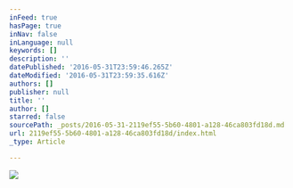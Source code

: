 ```yaml
---
inFeed: true
hasPage: true
inNav: false
inLanguage: null
keywords: []
description: ''
datePublished: '2016-05-31T23:59:46.265Z'
dateModified: '2016-05-31T23:59:35.616Z'
authors: []
publisher: null
title: ''
author: []
starred: false
sourcePath: _posts/2016-05-31-2119ef55-5b60-4801-a128-46ca803fd18d.md
url: 2119ef55-5b60-4801-a128-46ca803fd18d/index.html
_type: Article

---
```

![](https://the-grid-user-content.s3-us-west-2.amazonaws.com/d0d8792f-e52f-4f2a-bb96-f84b264e368d.jpg)